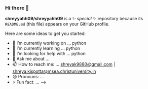 ### Hi there 👋


**shreyyahh09/shreyyahh09** is a ✨ _special_ ✨ repository because its `README.md` (this file) appears on your GitHub profile.

Here are some ideas to get you started:

- 🔭 I’m currently working on ... python
- 🌱 I’m currently learning ... python
- 🤔 I’m looking for help with ...  python 
- 💬 Ask me about ... 
- 📫 How to reach me: ... shreyak9880@gmail.com | shreya.kispotta@msea.christuniversity.in
- 😄 Pronouns: ...
- ⚡ Fun fact: ... 
-->
